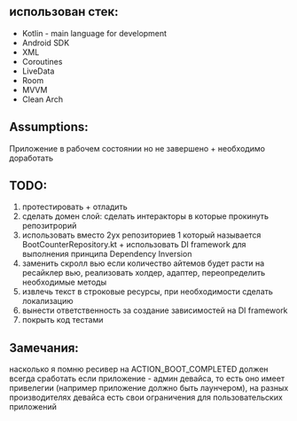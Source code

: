## использован стек:

- Kotlin - main language for development
- Android SDK
- XML
- Coroutines
- LiveData
- Room
- MVVM
- Clean Arch

## Assumptions:
Приложение в рабочем состоянии но не завершено + необходимо доработать

## **TODO**:

1. протестировать + отладить
2. сделать домен слой: сделать интеракторы в которые прокинуть репозитрорий
3. использовать вместо 2ух репозиториев 1 который называется BootCounterRepository.kt + использовать DI framework для выполнения принципа Dependency Inversion
4. заменить скролл вью если количество айтемов будет расти на ресайклер вью, реализовать холдер, адаптер, переопределить необходимые методы
5. извлечь текст в строковые ресурсы, при необходимости сделать локализацию
6. вынести ответственность за создание зависимостей на DI framework
7. покрыть код тестами

## Замечания:
насколько я помню ресивер на ACTION_BOOT_COMPLETED должен всегда сработать если приложение - админ девайса, то есть оно имеет привелегии (например приложение должно быть лаунчером), на разных производителях девайса есть свои ограничения для пользовательских приложений
